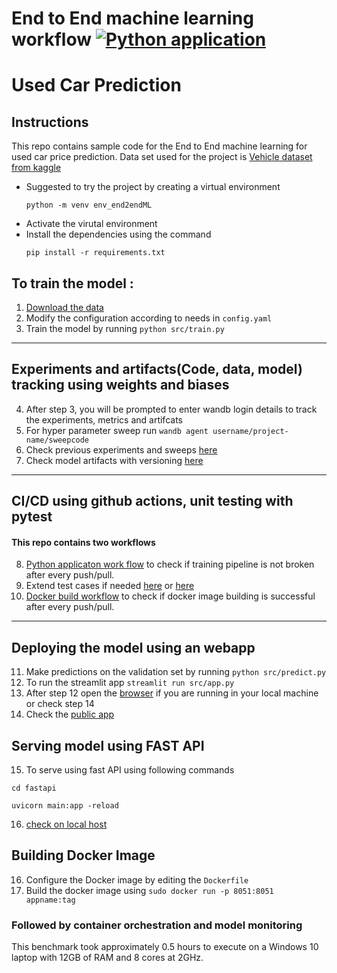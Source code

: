 # End to End machine learning workflow [![Python application](https://github.com/saitejamalyala/End2End_ML/actions/workflows/python-train_pred.yml/badge.svg)](https://github.com/saitejamalyala/End2End_ML/actions/workflows/python-train_pred.yml)
Used Car Prediction
==============================

## Instructions
This repo contains sample code for the End to End machine learning for used car price prediction.
Data set used for the project is [Vehicle dataset from kaggle](https://www.kaggle.com/nehalbirla/vehicle-dataset-from-cardekho)

- Suggested to try the project by creating a virtual environment
  ```
  python -m venv env_end2endML
  ```
- Activate the virutal environment
- Install the dependencies using the command
  ```
  pip install -r requirements.txt 
  ```

## To train the model :
1. [Download the data](https://www.kaggle.com/nehalbirla/vehicle-dataset-from-cardekho)
2. Modify the configuration according to needs in `config.yaml`
3. Train the model by running `python src/train.py`
---
## Experiments and artifacts(Code, data, model) tracking using weights and biases
4. After step 3, you will be prompted to enter wandb login details to track the experiments, metrics and artifcats
5. For hyper parameter sweep run  ``` wandb agent username/project-name/sweepcode ```
6. Check previous experiments and sweeps [here](https://wandb.ai/saitejam/stepstone-demo/sweeps/z605w0e2)
7. Check model artifacts with versioning [here](https://wandb.ai/saitejam/stepstone-demo/artifacts/models/trained_model/1c93794f899d85543a6f/files) 
---
## CI/CD using github actions, unit testing with pytest
#### This repo contains two workflows
8. [Python applicaton work flow](https://github.com/saitejamalyala/End2End_ML/blob/main/.github/workflows/python-train_pred.yml) to check if training pipeline is not broken after every push/pull. 
9. Extend test cases if needed [here](https://github.com/saitejamalyala/End2End_ML/blob/main/tests/test_create_dataset.py) or [here](https://github.com/saitejamalyala/End2End_ML/blob/main/tests/test_create_feat_dataset.py)
10. [Docker build workflow](https://github.com/saitejamalyala/End2End_ML/blob/main/.github/workflows/python_test_stapp.yml) to check if docker image building is successful after every push/pull.
---
## Deploying the model using an webapp
11. Make predictions on the validation set by running `python src/predict.py`
12. To run the streamlit app `streamlit run src/app.py`
13. After step 12 open the [browser](http://localhost:8501/) if you are running in your local machine or check step 14
14. Check the [public app](https://share.streamlit.io/saitejamalyala/end2end_ml/main/app/stepstoneapp.py)

## Serving model using FAST API
15. To serve using fast API using following commands 
  ``` 
  cd fastapi 
  ```
  ```
  uvicorn main:app -reload
  ```
16. [check on local host](http://127.0.0.1:8000/docs)

## Building Docker Image
16. Configure the Docker image by editing the `Dockerfile` 
17. Build the docker image using  `sudo docker run -p 8051:8051 appname:tag`

### Followed by container orchestration and model monitoring
This benchmark took approximately 0.5 hours to execute on a Windows 10 laptop with 12GB of RAM and 8 cores at 2GHz.


